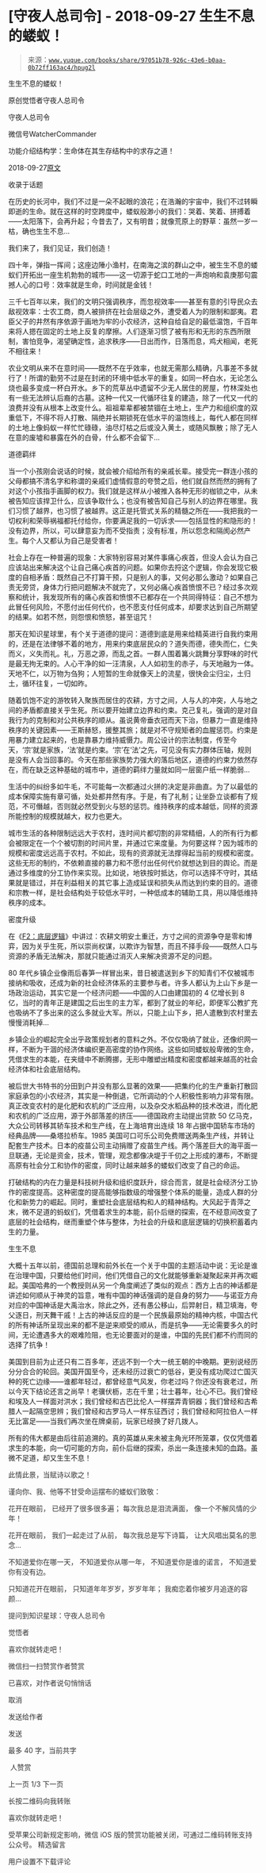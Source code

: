 # [守夜人总司令] - 2018-09-27 生生不息的蝼蚁！

> 来源：[`www.yuque.com/books/share/97051b78-926c-43e6-b0aa-0b72ff163ac4/hpug2l`](https://www.yuque.com/books/share/97051b78-926c-43e6-b0aa-0b72ff163ac4/hpug2l)



生生不息的蝼蚁！ 

原创觉悟者守夜人总司令 

守夜人总司令 

微信号WatcherCommander 

功能介绍结构学：生命体在其生存结构中的求存之道！ 

2018-09-27[原文](https://mp.weixin.qq.com/s?__biz=MzAxNDk1NjI2Mw==&mid=2247483923&idx=1&sn=f1dd0f40faff8d11713bf2d962328d1a&chksm=9b8a219bacfda88d86ef326d0ba59517aad32fa35a966d4c2306f48330473703199629328723&scene=27#wechat_redirect&cpage=483) 

收录于话题 

在历史的长河中，我们不过是一朵不起眼的浪花；在浩瀚的宇宙中，我们不过转瞬即逝的生命。就在这样的时空跨度中，蝼蚁般渺小的我们：哭着、笑着、拼搏着——太阳落下，会再升起；今昔去了，又有明昔；就像荒原上的野草：虽然一岁一枯，确也生生不息...   

我们来了，我们见证，我们创造！ 

四十年，弹指一挥间；这座边陲小渔村，在南海之滨的群山之中，被生生不息的蝼蚁们开拓出一座生机勃勃的城市——这一切源于蛇口工地的一声炮响和袁庚那句震撼人心的口号：效率就是生命，时间就是金钱！ 

三千七百年以来，我们的文明只强调秩序，而忽视效率——甚至有意的引导民众去敌视效率：士农工商，商人被排挤在社会层级之外，遭受着人为的限制和鄙夷。君臣父子的井然有序依源于画地为牢的小农经济，这种自给自足的最低温饱，千百年来将人摁在固定的土地上反复的摩擦。人们逐渐习惯了被有形和无形的东西所限制，害怕竞争，渴望确定性，追求秩序——日出而作，日落而息，鸡犬相闻，老死不相往来！ 

农业文明从来不在意时间——既然不在乎效率，也就无需那么精确，凡事差不多就行了！所谓的勤劳不过是在封闭的环境中低水平的重复。如同一杯白水，无论怎么烧也最多变成一杯白开水。乡下的荒草丛中遗留不少无人居住的房屋，竹林深处也有一些无法辨认后裔的古墓。这种一代又一代循环往复的建造，除了一代又一代的浪费并没有从根本上改变什么。祖祖辈辈都被禁锢在土地上，生产力和组织度的双重低下，不得不将人打散、隔绝并长期锁死在低水平的温饱线上，每代人都在同样的土地上像蚂蚁一样忙忙碌碌，油尽灯枯之后或没入黄土，或随风飘散；除了无人在意的废墟和暴露在外的白骨，什么都不会留下… 

道德羁绊 

当一个小孩刚会说话的时候，就会被介绍给所有的亲戚长辈。接受完一群连小孩的父母都搞不清名字和称谓的亲戚们虚情假意的夸赞之后，他们就自然而然的拥有了对这个小孩指手画脚的权力。我们就是这样从小被推入各种无形的枷锁之中，从未被告知应该捍卫什么，应该争取什么；也没有被告知自己与别人的边界在哪里。我们习惯了越界，也习惯了被越界。这正是托管式关系的精髓之所在——我把我的一切权利和荣辱祸福都托付给你，你要满足我的一切诉求——包括显性的和隐形的！没有边界，所以，可以肆意妄为而不受指责；没有标准，所以怨念和隔阂必然产生。每个人又都认为自己是受害者！ 

社会上存在一种普遍的现象：大家特别容易对某件事痛心疾首，但没人会认为自己应该站出来解决这个让自己痛心疾首的问题。如果你去捋这个逻辑，你会发现它极度的自相矛盾：既然自己不打算干预，只是别人的事，又何必那么激动？如果自己责无旁贷，身体力行把问题解决不就完了，又何必痛心疾首愤恨不已？经过多次观察和统计，我发现所有的痛心疾首和愤恨不已都存在一个共同得特征：自己不想为此冒任何风险，不愿付出任何代价，也不愿支付任何成本，却要求达到自己所期望的结果。如若不然，则怨恨和愤怒，甚至诅咒！ 

那天在知识星球里，有个关于道德的提问：道德到底是用来给精英进行自我约束用的，还是在法律够不着的地方，用来约束底层民众的？道失而德，德失而仁，仁失而义，义失而礼。礼，万恶之源，而乱之首。一群人围着篝火跳舞分享野味的时代是最无拘无束的。人心干净的如一汪清泉，人人如初生的赤子，与天地融为一体。天地不仁，以万物为刍狗；人短暂的生命就像天上的流星，很快会尘归尘，土归土，循环往复，一切如昨。 

随着饥饱不定的游牧转入聚族而居住的农耕，方寸之间，人与人的冲突，人与地之间的矛盾都直接关乎生死。所以要开始建立边界和约束。克己复礼，强调的是对自我行为的克制和对公共秩序的顺从。虽说黄帝垂衣冠而天下治，但暴力一直是维持秩序的关键因素——王斯赫怒，援整其旅；就是对不守规矩者的血腥惩罚。约束是用暴力建立起来的，也是靠暴力维持威慑力。周公设计的宗法制度，传至今天，‘宗’就是家族，‘法’就是约束。‘宗’在‘法’之先，可见没有实力群体压轴，规则是没有人会当回事的。今天在那些家族势力强大的落后地区，道德的约束力依然存在，而在缺乏这种基础的城市中，道德的羁绊力量就如同一层窗户纸一样脆弱… 

生活中的纠纷多如牛毛，不可能每一次都通过火拼的决定是非曲直。为了以最低的成本保障实施有章可循，处处都井然有序。于是，有了礼制；让坐卧立谈都有了规范，不可僭越，否则就必然受到火与怒的惩罚。维持秩序的成本越低，同样的资源所能控制的规模就越大，权力也更大。 

城市生活的各种限制远远大于农村，连时间片都切割的非常精细，人的所有行为都会被限定在一个个被切割的时间片里，并通过它来度量。为何要这样？因为城市的规模和密度远远高于农村。不如此，现有的资源就无法撑得起当前的规模和密度。这些无形的制约，不依赖直接的暴力和不愿付出任何代价就想达到目的舆论。而是通过多维度的分工协作来实现。比如说，地铁按时抵达，你可以选择不守时，其结果就是错过，并在利益相关的其它事上造成延误和损失从而达到约束的目的。道德和宗教一样，是社会结构处于较低水平时，一种低成本的辅助工具，用以降低维持秩序的成本。 

密度升级 

在《[F2：底层逻辑](http://mp.weixin.qq.com/s?__biz=MzAxNDk1NjI2Mw==&mid=2247483905&idx=1&sn=e13c2886d004d818f12f6981f4c4e35a&chksm=9b8a2189acfda89f1a2b2326514ec0f5e6696cb737fc89b123afad6198807fa669769a850cd3&scene=21#wechat_redirect)》中讲过：农耕文明安土重迁，方寸之间的资源争夺是零和博弈，因为关乎生死，所以崇尚权谋，以欺诈为智慧，而且不择手段——既然人口与资源的矛盾无法解决，那就只能通过消灭人来解决资源不足的问题。 

80 年代乡镇企业像雨后春笋一样冒出来，昔日被遣送到乡下的知青们不仅被城市接纳和吸收，还成为新的社会经济体系的主要参与者。许多人都认为上山下乡是一场政治运动，其实它是一个经济问题——中国的人口由建国初的 4 亿增长到 8 亿，当时的青年正是建国之后出生的主力军，都到了就业的年纪，即便军公教扩充也吸纳不了多出来的这么多就业大军。所以，只能上山下乡，把人遣散到农村里去慢慢消耗掉… 

乡镇企业的崛起完全出乎政策规划者的意料之外。不仅仅吸纳了就业，还像织网一样，不断为干涸的经济体编织更高密度的协作网络。这些如同蝼蚁般卑微的生命，凭借求生的本能，在夹缝中不断腾挪，无形中雕塑出精度和密度都越来越高的社会经济体和社会底层结构。 

被后世大书特书的分田到户并没有那么显著的效果——把集约化的生产重新打散回家庭承包的小农经济，其实是一种倒退，它所调动的个人积极性影响力非常有限。真正改变农村的是化肥和农机的广泛应用，以及杂交水稻品种的技术改进，而化肥和农机的广泛应用，源于外部落差的挤压——德国政府主动提出贷款 50 亿马克，大众公司转移其轿车技术和生产线，在上海培育出连续 18 年占据中国轿车市场的经典品牌——桑塔拉桥车。1985 美国可口可乐公司免费赠送两条生产线，并转让配套生产技术。日本的疫苗公司主动捐赠了疫苗生产线。两个落差巨大的海平面一旦联通，无论是资金，技术，管理，观念都像决堤于千仞之上形成的瀑布，不断提高原有社会分工和协作的密度，同时让越来越多的蝼蚁们改变了自己的命运。 

打破结构的内在力量是科技树升级和组织度跃升，综合而言，就是社会经济分工协作的密度提高。这种密度的提高能够指数级的增强整个体系的能量，造成人群的分化和新势力的崛起。同时，重塑社会底层结构和人的精神结构。大风起于青萍之末，微不足道的蚂蚁们，凭借着求生的本能，前仆后继的探索，在不经意间改变了底层的社会结构，继而重塑个体与整体，为社会的升级和底层逻辑的切换积蓄着内生的力量。 

生生不息 

大概十五年以前，德国前总理和前外长在一个关于中国的主题活动中说：无论是谁在治理中国，只要给他们时间，他们凭借自己的文化就能够重新凝聚起来并再次崛起。美国哈弗的一个教授则从另一个角度阐述了类似的观点：西方上古的神话都是讲述如何顺从于神灵的旨意，唯有中国的神话强调的是自身的努力——与诺亚方舟对应的中国神话是大禹治水，除此之外，还有愚公移山，后羿射日，精卫填海，夸父逐日，刑天舞干戚！上古的神话反应的是一个民族最原始的精神内核，中国古代的所有神话所呈现出来的都不是逆来顺受的顺从，而是抗争——无论需要多久的时间，无论遭遇多大的艰难险阻，也无论要面对的是谁，中国的先民们都不约而同的选择了抗争！ 

美国到目前为止还只有二百多年，还远不到一个大一统王朝的中晚期。更别说经历分分合合的轮回。美国开国至今，还未经历过衰亡的低谷，更没有成功爬过亡国灭种的死亡边缘——谁都年轻过，都曾经意气风发，你老过吗？你还没有衰老过，所以今天下结论还言之尚早！老骥伏枥，志在千里；壮士暮年，壮心不已。我们曾经和埃及人一样面对洪水；我们曾经和古巴比伦人一样摆弄青铜器；我们曾经和古希腊人一起隔空思辨；我们曾经和古罗马人一样东征西讨；我们曾经和阿拉伯人一样无比富足——当我们再次坐在牌桌前，玩家已经换了好几拨人。 

所有的伟大都是由后往前追溯的。真的英雄从来未被主角光环所笼罩，仅仅凭借着求生的本能，向一切可能的方向，前仆后继的探索，杀出一条连接未知的血路。虽微不足道，却又生生不息！  

<ne-card data-card-name="image" data-card-type="inline" id="f8Biy" data-event-boundary="card" style="color: rgb(51, 51, 51);">

此情此景，当赋诗以歌之！ 

谨向你、我、他等不甘受命运摆布的蝼蚁们致敬： 

花开在眼前， 已经开了很多很多遍； 每次我总是泪流满面， 像一个不解风情的少年！ 

花开在眼前， 我们一起走过了从前， 每次我总是写下诗篇， 让大风唱出莫名的思念... 

不知道爱你在哪一天， 不知道爱你从哪一年， 不知道爱你是谁的诺言， 不知道爱你有没有边。 

只知道花开在眼前， 只知道年年岁岁，岁岁年年； 我痴恋着你被岁月追逐的容颜... 

提问到知识星球：守夜人总司令  

<ne-card data-card-name="image" data-card-type="inline" id="COpoX" data-event-boundary="card" style="color: rgb(51, 51, 51);">

觉悟者 

喜欢你就转走吧！ 

微信扫一扫赞赏作者赞赏 

已喜欢，对作者说句悄悄话 

取消 

发送给作者 

发送 

最多 40 字，当前共字 

 人赞赏 

上一页 1/3 下一页 

长按二维码向我转账 

喜欢你就转走吧！ 

受苹果公司新规定影响，微信 iOS 版的赞赏功能被关闭，可通过二维码转账支持公众号。 <ne-h3 id="yFYMJ" data-lake-id="yFYMJ"><ne-heading-ext><ne-heading-anchor></ne-heading-anchor><ne-heading-fold></ne-heading-fold></ne-heading-ext><ne-heading-content>精选留言</ne-heading-content></ne-h3> 

用户设置不下载评论</ne-card></ne-card>